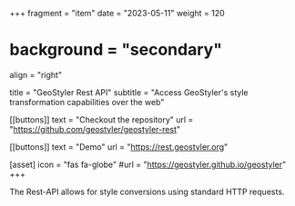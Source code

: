 +++
fragment = "item"
date = "2023-05-11"
weight = 120
# background = "secondary"
align = "right"

title = "GeoStyler Rest API"
subtitle = "Access GeoStyler's style transformation capabilities over the web"

[[buttons]]
    text = "Checkout the repository"
    url = "https://github.com/geostyler/geostyler-rest"

[[buttons]]
    text = "Demo"
    url = "https://rest.geostyler.org"


[asset]
    icon = "fas fa-globe"
    #url = "https://geostyler.github.io/geostyler"
+++

The Rest-API allows for style conversions using standard HTTP requests.
